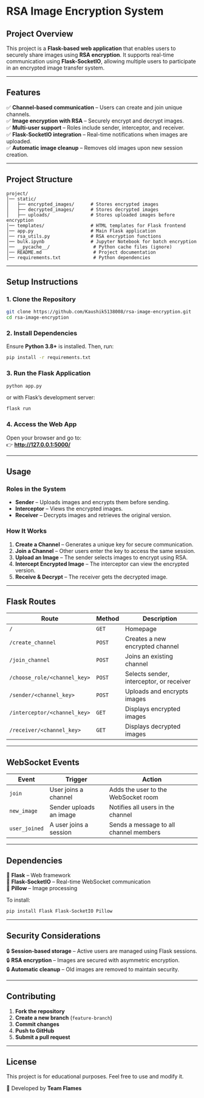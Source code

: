 # RSA Image Encryption System  

## Project Overview  
This project is a **Flask-based web application** that enables users to securely share images using **RSA encryption**. It supports real-time communication using **Flask-SocketIO**, allowing multiple users to participate in an encrypted image transfer system.

---

## Features  
✅ **Channel-based communication** – Users can create and join unique channels.  
✅ **Image encryption with RSA** – Securely encrypt and decrypt images.  
✅ **Multi-user support** – Roles include sender, interceptor, and receiver.  
✅ **Flask-SocketIO integration** – Real-time notifications when images are uploaded.  
✅ **Automatic image cleanup** – Removes old images upon new session creation.  

---

## Project Structure  
```
project/
│── static/
│   ├── encrypted_images/      # Stores encrypted images
│   ├── decrypted_images/      # Stores decrypted images
│   ├── uploads/               # Stores uploaded images before encryption
│── templates/                 # HTML templates for Flask frontend
│── app.py                     # Main Flask application
│── rsa_utils.py               # RSA encryption functions
│── bulk.ipynb                 # Jupyter Notebook for batch encryption
│── __pycache__/                # Python cache files (ignore)
│── README.md                   # Project documentation
│── requirements.txt            # Python dependencies
```

---

## Setup Instructions  

### **1. Clone the Repository**
```sh
git clone https://github.com/Kaushik5138008/rsa-image-encryption.git
cd rsa-image-encryption
```

### **2. Install Dependencies**  
Ensure **Python 3.8+** is installed. Then, run:
```sh
pip install -r requirements.txt
```

### **3. Run the Flask Application**  
```sh
python app.py
```
or with Flask’s development server:
```sh
flask run
```

### **4. Access the Web App**  
Open your browser and go to:  
👉 **http://127.0.0.1:5000/**  

---

## Usage  
### **Roles in the System**
- **Sender** – Uploads images and encrypts them before sending.  
- **Interceptor** – Views the encrypted images.  
- **Receiver** – Decrypts images and retrieves the original version.  

### **How It Works**
1. **Create a Channel** – Generates a unique key for secure communication.  
2. **Join a Channel** – Other users enter the key to access the same session.  
3. **Upload an Image** – The sender selects images to encrypt using RSA.  
4. **Intercept Encrypted Image** – The interceptor can view the encrypted version.  
5. **Receive & Decrypt** – The receiver gets the decrypted image.  

---

## Flask Routes  
| Route | Method | Description |
|--------|--------|-------------|
| `/` | `GET` | Homepage |
| `/create_channel` | `POST` | Creates a new encrypted channel |
| `/join_channel` | `POST` | Joins an existing channel |
| `/choose_role/<channel_key>` | `POST` | Selects sender, interceptor, or receiver |
| `/sender/<channel_key>` | `POST` | Uploads and encrypts images |
| `/interceptor/<channel_key>` | `GET` | Displays encrypted images |
| `/receiver/<channel_key>` | `GET` | Displays decrypted images |

---

## WebSocket Events  
| Event | Trigger | Action |
|--------|---------|---------|
| `join` | User joins a channel | Adds the user to the WebSocket room |
| `new_image` | Sender uploads an image | Notifies all users in the channel |
| `user_joined` | A user joins a session | Sends a message to all channel members |

---

## Dependencies  
📌 **Flask** – Web framework  
📌 **Flask-SocketIO** – Real-time WebSocket communication  
📌 **Pillow** – Image processing  

To install:
```sh
pip install Flask Flask-SocketIO Pillow
```

---

## Security Considerations  
🔒 **Session-based storage** – Active users are managed using Flask sessions.  
🔒 **RSA encryption** – Images are secured with asymmetric encryption.  
🔒 **Automatic cleanup** – Old images are removed to maintain security.  

---

## Contributing  
1. **Fork the repository**  
2. **Create a new branch** (`feature-branch`)  
3. **Commit changes**  
4. **Push to GitHub**  
5. **Submit a pull request**  

---

## License  
This project is for educational purposes. Feel free to use and modify it.


📌 Developed by **Team Flames** 
